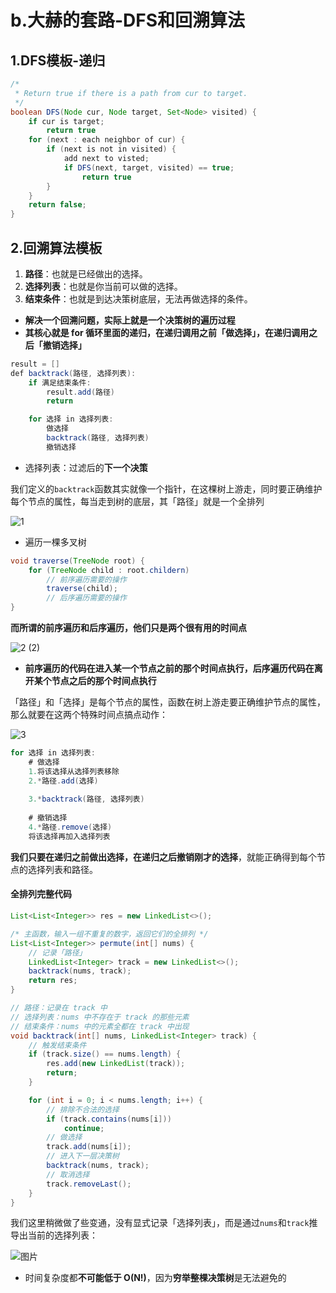# b.大赫的套路-DFS和回溯算法

## 1.DFS模板-递归

```java
/*
 * Return true if there is a path from cur to target.
 */
boolean DFS(Node cur, Node target, Set<Node> visited) {
    if cur is target;
    	return true 
    for (next : each neighbor of cur) {
        if (next is not in visited) {
            add next to visted;
            if DFS(next, target, visited) == true;
            	return true 
        }
    }
    return false;
}
```

## 2.回溯算法模板

1. **路径**：也就是已经做出的选择。
2. **选择列表**：也就是你当前可以做的选择。
3. **结束条件**：也就是到达决策树底层，无法再做选择的条件。

* **解决一个回溯问题，实际上就是一个决策树的遍历过程**
* **其核心就是 for 循环里面的递归，在递归调用之前「做选择」，在递归调用之后「撤销选择」**

```java
result = []
def backtrack(路径, 选择列表):
    if 满足结束条件:
        result.add(路径)
        return

    for 选择 in 选择列表:
        做选择
        backtrack(路径, 选择列表)
        撤销选择
```

* 选择列表：过滤后的**下一个决策**

我们定义的`backtrack`函数其实就像一个指针，在这棵树上游走，同时要正确维护每个节点的属性，每当走到树的底层，其「路径」就是一个全排列

![1](https://raw.githubusercontent.com/TWDH/Leetcode-From-Zero/pictures/img/1.jpg)

* 遍历一棵多叉树

```java
void traverse(TreeNode root) {
    for (TreeNode child : root.childern)
        // 前序遍历需要的操作
        traverse(child);
        // 后序遍历需要的操作
}
```

**而所谓的前序遍历和后序遍历，他们只是两个很有用的时间点**

![2 (2)](https://raw.githubusercontent.com/TWDH/Leetcode-From-Zero/pictures/img/2%20(2).jpg)

* **前序遍历的代码在进入某一个节点之前的那个时间点执行，后序遍历代码在离开某个节点之后的那个时间点执行**

「路径」和「选择」是每个节点的属性，函数在树上游走要正确维护节点的属性，那么就要在这两个特殊时间点搞点动作：

![3](https://raw.githubusercontent.com/TWDH/Leetcode-From-Zero/pictures/img/3.jpg)

```java
for 选择 in 选择列表:
    # 做选择
    1.将该选择从选择列表移除
    2.*路径.add(选择)
        
    3.*backtrack(路径, 选择列表)
        
    # 撤销选择
    4.*路径.remove(选择)
    将该选择再加入选择列表
```

**我们只要在递归之前做出选择，在递归之后撤销刚才的选择**，就能正确得到每个节点的选择列表和路径。

#### 全排列完整代码

```java
List<List<Integer>> res = new LinkedList<>();

/* 主函数，输入一组不重复的数字，返回它们的全排列 */
List<List<Integer>> permute(int[] nums) {
    // 记录「路径」
    LinkedList<Integer> track = new LinkedList<>();
    backtrack(nums, track);
    return res;
}

// 路径：记录在 track 中
// 选择列表：nums 中不存在于 track 的那些元素
// 结束条件：nums 中的元素全都在 track 中出现
void backtrack(int[] nums, LinkedList<Integer> track) {
    // 触发结束条件
    if (track.size() == nums.length) {
        res.add(new LinkedList(track));
        return;
    }

    for (int i = 0; i < nums.length; i++) {
        // 排除不合法的选择
        if (track.contains(nums[i]))
            continue;
        // 做选择
        track.add(nums[i]);
        // 进入下一层决策树
        backtrack(nums, track);
        // 取消选择
        track.removeLast();
    }
}
```

我们这里稍微做了些变通，没有显式记录「选择列表」，而是通过`nums`和`track`推导出当前的选择列表：

![图片](https://mmbiz.qpic.cn/sz_mmbiz_jpg/gibkIz0MVqdF1umAdyXuPq54ibw7X23mnaWuNCGdIXFoeBp1U7IA4tSEz1Pia9VvK2H9mSib1Mch3Yb5V8PCHib8dog/640?wx_fmt=jpeg&tp=webp&wxfrom=5&wx_lazy=1&wx_co=1)

* 时间复杂度都**不可能低于 O(N!)**，因为**穷举整棵决策树**是无法避免的
